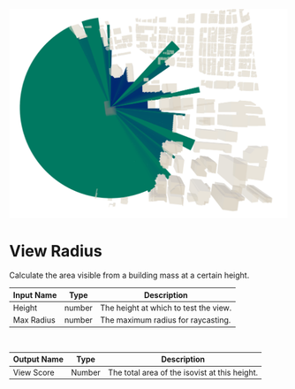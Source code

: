 <img src="preview.png" width="512">

# View Radius

Calculate the area visible from a building mass at a certain height.

|Input Name|Type|Description|
|---|---|---|
|Height|number|The height at which to test the view.|
|Max Radius|number|The maximum radius for raycasting.|


<br>

|Output Name|Type|Description|
|---|---|---|
|View Score|Number|The total area of the isovist at this height.|

